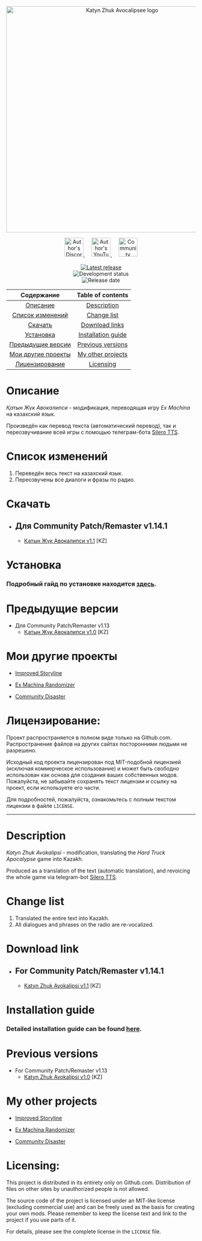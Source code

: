 <div align="center">
  <img src="https://github.com/zatinu322/hta_kazakh_autotranslation/assets/68562524/b73f160b-6ebb-4395-94d3-51a5a4012610" alt="Katyn Zhuk Avocalipsee logo" width="600">
  <br>
  <p align="center">
    <a href="https://discord.gg/sPrGBP9aFd">
        <img src="https://github.com/zatinu322/Var-Mod-Trash-Machina/assets/68562524/8287ebff-222d-4afa-bb69-a9fac3eba411", width="50", height="50", alt="Author's Discord">
    </a>&emsp;
    <a href="https://www.youtube.com/@pavlikrpg">
        <img src="https://github.com/zatinu322/Var-Mod-Trash-Machina/assets/68562524/8511cfe3-99e1-49d7-bc66-bfdd108dc189", width="50", height="50", alt="Author's YouTube">
    </a>&emsp;
    <a href="https://discord.gg/qKK2Efx">
        <img src="https://github.com/zatinu322/Var-Mod-Trash-Machina/assets/68562524/3d63e8f9-653c-4b4d-8ad2-6aa2d079fd2e", width="50", height="50", alt="Community Discord">
    </a><br/><br/>
    <a href="https://github.com/zatinu322/hta_kazakh_autotranslation/releases/tag/v1.1-build-240612a">
        <img src="https://img.shields.io/badge/Қатын_Жүк_Авокалипси-v.1.1_build_240612a-0c7307" alt="Latest release"/>
    </a><br/>
    <img src="https://img.shields.io/badge/Community_Patch/Remaster_support-v1.14.1-blue" alt="Development status"/><br/>
    <img src="https://img.shields.io/badge/Release_date-12/06/2024-0c7307" alt="Release date"/>
  </p>
  <table>
    <thead>
      <tr>
        <th style="text-align: center;">Содержание</th>
        <th style="text-align: center;">Table of contents</th>
      </tr>
    </thead>
    <tbody align="center">
      <tr>
        <td><a href="#description_rus">Описание</a></td>
        <td><a href="#description_eng">Description</a></td>
      </tr>
      <tr>
        <td><a href="#changelist_rus">Список изменений</a></td>
        <td><a href="#changelist_eng">Change list</a></td>
      </tr>
      <tr>
        <td><a href="#download_rus">Скачать</a></td>
        <td><a href="#download_eng">Download links</a></td>
      </tr>
      <tr>
        <td><a href="#installation_rus">Установка</a></td>
        <td><a href="#installation_eng">Installation guide</a></td>
      </tr>
      <tr>
        <td><a href="#previous_versions_rus">Предыдущие версии</a></td>
        <td><a href="#previous_versions_eng">Previous versions</a></td>
      </tr>
      <tr>
        <td><a href="#other_mods_rus">Мои другие проекты</a></td>
        <td><a href="#other_mods_eng">My other projects</a></td>
      </tr>
      <tr>
        <td><a href="#licensing_rus">Лицензирование</a></td>
        <td><a href="#licensing_eng">Licensing</a></td>
      </tr>
    </tbody>
  </table>
</div>

<a id="description_rus"></a>

# Описание
_Қатын Жүк Авокалипси_ - модификация, переводящая игру _Ex Machina_ на казахский язык.

Произведён как перевод текста (автоматический перевод), так и переозвучивание всей игры с помощью телеграм-бота [Silero TTS](https://silero.ai/).

<a id="changelist_rus"></a>

# Список изменений

1. Переведён весь текст на казахский язык.
2. Переозвучены все диалоги и фразы по радио.

<a id="download_rus"></a>

# Скачать

* ## Для Community Patch/Remaster v1.14.1
  * [Қатын Жүк Авокалипси v1.1](https://github.com/zatinu322/hta_kazakh_autotranslation/releases/tag/v1.1-build-240612a) [KZ]

<a id="installation_rus"></a>

# Установка

### Подробный гайд по установке находится [здесь](https://github.com/zatinu322/hta_kazakh_autotranslation/wiki/%D0%A3%D1%81%D1%82%D0%B0%D0%BD%D0%BE%D0%B2%D0%BA%D0%B0).

<a id="previous_versions_rus"></a>

# Предыдущие версии

* Для Community Patch/Remaster v1.13
  * [Қатын Жүк Авокалипси v1.0](https://github.com/zatinu322/hta_kazakh_autotranslation/releases/tag/v1.0) [KZ]

<a id="other_mods_rus"></a>

# Мои другие проекты

* [Improved Storyline](https://github.com/zatinu322/ImprovedStoryline)

* [Ex Machina Randomizer](https://github.com/zatinu322/Var-Mod-Trash-Machina)

* [Community Disaster](https://github.com/zatinu322/stream_builds)

<a id="licensing_rus"></a>

# Лицензирование:

Проект распространяется в полном виде только на Github.com. Распространение файлов на других сайтах посторонними людьми не разрешено.

Исходный код проекта лицензирован под MIT-подобной лицензией (исключая коммерческое использование) и может быть свободно использован как основа для создания ваших собственных модов. Пожалуйста, не забывайте сохранять текст лицензии и ссылку на проект, если используете его части.

Для подробностей, пожалуйста, ознакомьтесь с полным текстом лицензии в файле `LICENSE`.

***

<a id="description_eng"></a>

# Description
_Katyn Zhuk Avokalipsi_ - modification, translating the _Hard Truck Apocalypse_ game into Kazakh.

Produced as a translation of the text (automatic translation), and revoicing the whole game via telegram-bot [Silero TTS](https://silero.ai/).

<a id="changelist_eng"></a>

# Change list

1. Translated the entire text into Kazakh.
2. All dialogues and phrases on the radio are re-vocalized.

<a id="download_eng"></a>

# Download link

* ## For Community Patch/Remaster v1.14.1
  * [Katyn Zhuk Avokalipsi v1.1]() [KZ]

<a id="installation_eng"></a>

# Installation guide

### Detailed installation guide can be found [here](https://github.com/zatinu322/hta_kazakh_autotranslation/wiki/Installation-guide).

<a id="previous_versions_eng"></a>

# Previous versions

* For Community Patch/Remaster v1.13
  * [Katyn Zhuk Avokalipsi v1.0](https://github.com/zatinu322/hta_kazakh_autotranslation/releases/tag/v1.0) [KZ]

<a id="other_mods_eng"></a>

# My other projects

* [Improved Storyline](https://github.com/zatinu322/ImprovedStoryline)

* [Ex Machina Randomizer](https://github.com/zatinu322/Var-Mod-Trash-Machina)

* [Community Disaster](https://github.com/zatinu322/stream_builds)

<a id="licensing_eng"></a>

# Licensing:

This project is distributed in its entirety only on Github.com. Distribution of files on other sites by unauthorized people is not allowed.

The source code of the project is licensed under an MIT-like license (excluding commercial use) and can be freely used as the basis for creating your own mods. Please remember to keep the license text and link to the project if you use parts of it.

For details, please see the complete license in the `LICENSE` file.
